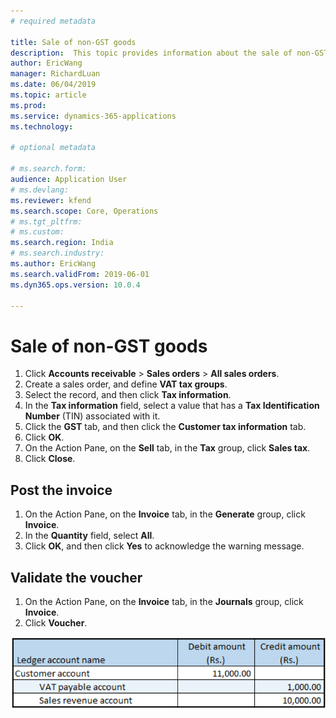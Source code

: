 ```yaml
---
# required metadata

title: Sale of non-GST goods
description:  This topic provides information about the sale of non-GST goods.
author: EricWang
manager: RichardLuan
ms.date: 06/04/2019
ms.topic: article
ms.prod: 
ms.service: dynamics-365-applications
ms.technology: 

# optional metadata

# ms.search.form: 
audience: Application User
# ms.devlang: 
ms.reviewer: kfend
ms.search.scope: Core, Operations
# ms.tgt_pltfrm: 
# ms.custom: 
ms.search.region: India
# ms.search.industry: 
ms.author: EricWang
ms.search.validFrom: 2019-06-01
ms.dyn365.ops.version: 10.0.4

---
```


# Sale of non-GST goods

1. Click **Accounts receivable** \> **Sales orders** \> **All sales orders**.
2. Create a sales order, and define **VAT tax groups**.
3. Select the record, and then click **Tax information**.
4. In the **Tax information** field, select a value that has a **Tax Identification Number** (TIN) associated with it.
5. Click the **GST** tab, and then click the **Customer tax information** tab.
6. Click **OK**.
7. On the Action Pane, on the **Sell** tab, in the **Tax** group, click **Sales tax**.
8. Click **Close**.

## Post the invoice

1. On the Action Pane, on the **Invoice** tab, in the **Generate** group, click **Invoice**.
2. In the **Quantity** field, select **All**.
3. Click **OK**, and then click **Yes** to acknowledge the warning message.

## Validate the voucher

1. On the Action Pane, on the **Invoice** tab, in the **Journals** group, click **Invoice**.
2. Click **Voucher**.

![](media/Annotation-2019-05-20-150809.png)



